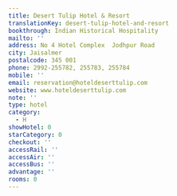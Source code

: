 ```yaml
---
title: Desert Tulip Hotel & Resort
translationKey: desert-tulip-hotel-and-resort
bookthrough: Indian Historical Hospitality
mailto: ''
address: No 4 Hotel Complex  Jodhpur Road
city: Jaisalmer
postalcode: 345 001
phone: 2992-255782, 255783, 255784
mobile: ''
email: reservation@hoteldeserttulip.com
website: www.hoteldeserttulip.com
note: ''
type: hotel
category:
  - H
showHotel: 0
starCategory: 0
checkout: ''
accessRail: ''
accessAir: ''
accessBus: ''
advantage: ''
rooms: 0
---
```

